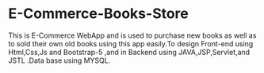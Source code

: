 # E-Commerce-Books-Store
This is E-Commerce WebApp and  is used to purchase new books as well as to sold their own old books using this app easily.To design Front-end using Html,Css,Js and Bootstrap-5 ,and in Backend using JAVA,JSP,Servlet,and JSTL .Data base using MYSQL.
